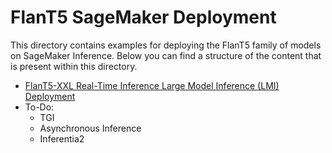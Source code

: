 # FlanT5 SageMaker Deployment
This directory contains examples for deploying the FlanT5 family of models on SageMaker Inference. Below you can find a structure of the content that is present within this directory.

- [FlanT5-XXL Real-Time Inference Large Model Inference (LMI) Deployment](https://github.com/aws-samples/sagemaker-genai-hosting-examples/blob/main/FlanT5/LMI/flant5-xxl.ipynb)
- To-Do:
    - TGI
    - Asynchronous Inference
    - Inferentia2
